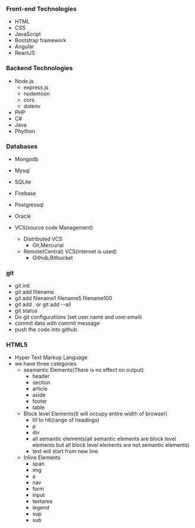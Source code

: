 ### Front-end Technologies
- HTML
- CSS
- JavaScript
- Bootstrap framework
- Angular
- ReactJS

### Backend Technologies
- Node.js
    - express.js
    - nodemoon
    - cors
    - dotenv
- PHP
- C#
- Java
- Phython

### Databases

- Mongodb
- Mysql
- SQLite
- Firebase
- Postgressql
- Oracle

- VCS(source code Management)
    - Distributed VCS
        - Git,Mercurial
    - Remote(Central) VCS(internet is used)
        - Github,Bitbucket

### git
- git init
- git add filename
- git add filename1 filename5 filename100
- git add . or git add --all
- git status
- Do git configurations (set user.name and user.email)
- commit data with commit message
- push the code into github

### HTML5

- Hyper Text Markup Language
- we have three categories
    - seamantic Elements(There is no effect on output)
        - header
        - section
        - article
        - aside
        - footer
        - table
    - Block level Elements(It will occupy entire width of browser)
        - h1 to h6(range of headings)
        - p
        - div
        - all semantic elements(all semantic elements are block level elements but all block level elements are not semantic elements)
        - text will start from new line
    - Inline Elements
        - span
        - img
        - a
        - nav
        - form
        - input
        - textarea
        - legend
        - sup
        - sub
